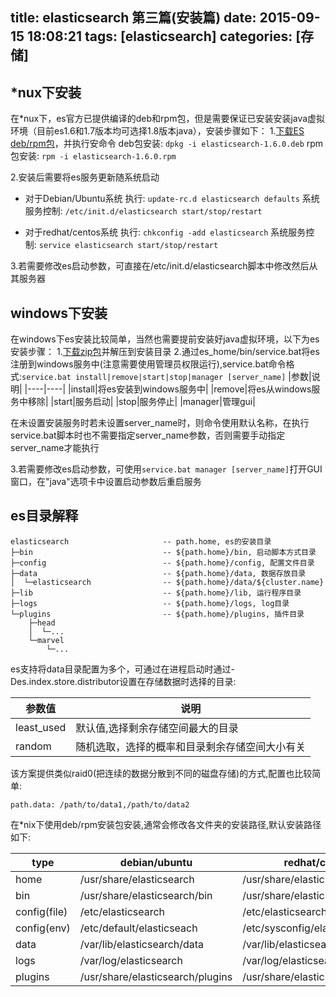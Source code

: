 title: elasticsearch 第三篇(安装篇)
date: 2015-09-15 18:08:21
tags: [elasticsearch]
categories: [存储]
---

## *nux下安装 ##
在*nux下，es官方已提供编译的deb和rpm包，但是需要保证已安装安装java虚拟环境（目前es1.6和1.7版本均可选择1.8版本java），安装步骤如下：
1.[下载ES deb/rpm包](https://www.elastic.co/downloads/elasticsearch "elasticsearch")，并执行安命令
deb包安装: `dpkg -i elasticsearch-1.6.0.deb`
rpm包安装: `rpm -i elasticsearch-1.6.0.rpm`

2.安装后需要将es服务更新随系统启动
+ 对于Debian/Ubuntu系统
执行: `update-rc.d elasticsearch defaults`
系统服务控制: `/etc/init.d/elasticsearch start/stop/restart`

+ 对于redhat/centos系统
执行: `chkconfig -add elasticsearch`
系统服务控制: `service elasticsearch start/stop/restart`

3.若需要修改es启动参数，可直接在/etc/init.d/elasticsearch脚本中修改然后从其服务器

## windows下安装 ##
在windows下es安装比较简单，当然也需要提前安装好java虚拟环境，以下为es安装步骤：
1.[下载zip包](https://www.elastic.co/downloads/elasticsearch "elasticsearch")并解压到安装目录
2.通过es_home/bin/service.bat将es注册到windows服务中(注意需要使用管理员权限运行),service.bat命令格式:`service.bat install|remove|start|stop|manager [server_name]`
|参数|说明|
|----|----|
|install|将es安装到windows服务中|
|remove|将es从windows服务中移除|
|start|服务启动|
|stop|服务停止|
|manager|管理gui|

在未设置安装服务时若未设置server_name时，则命令使用默认名称，在执行service.bat脚本时也不需要指定server_name参数，否则需要手动指定server_name才能执行

3.若需要修改es启动参数，可使用`service.bat manager [server_name]`打开GUI窗口，在"java"选项卡中设置启动参数后重启服务

## es目录解释 ##
```
elasticsearch                     -- path.home, es的安装目录
├─bin                             -- ${path.home}/bin, 启动脚本方式目录
├─config                          -- ${path.home}/config, 配置文件目录
├─data                            -- ${path.home}/data, 数据存放目录
│  └─elasticsearch                -- ${path.home}/data/${cluster.name}
├─lib                             -- ${path.home}/lib, 运行程序目录
├─logs                            -- ${path.home}/logs, log目录 
└─plugins                         -- ${path.home}/plugins, 插件目录
    ├─head
    │  └─...
    └─marvel
        └─...

```

es支持将data目录配置为多个，可通过在进程启动时通过-Des.index.store.distributor设置在存储数据时选择的目录:

|参数值|说明|
|------|----|
|least_used|默认值,选择剩余存储空间最大的目录|
|random|随机选取，选择的概率和目录剩余存储空间大小有关|

该方案提供类似raid0(把连续的数据分散到不同的磁盘存储)的方式,配置也比较简单:
```
path.data: /path/to/data1,/path/to/data2
```

在*nix下使用deb/rpm安装包安装,通常会修改各文件夹的安装路径,默认安装路径如下:

|type|debian/ubuntu|redhat/centos|
|----|-------------|-------------|
|home|/usr/share/elasticsearch|/usr/share/elasticsearch|
|bin|/usr/share/elasticsearch/bin|/usr/share/elasticsearch/bin|
|config(file)|/etc/elasticsearch|/etc/elasticsearch|
|config(env)|/etc/default/elasticseach|/etc/sysconfig/elasticseach|
|data|/var/lib/elasticsearch/data|/var/lib/elasticsearch|
|logs|/var/log/elasticsearch|/var/log/elasticsearch|
|plugins|/usr/share/elasticsearch/plugins|/usr/share/elasticsearch/plugins|
